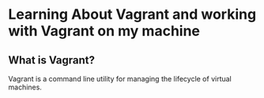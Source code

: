 # Learning About Vagrant and working with Vagrant on my machine
## What is Vagrant?
Vagrant is a command line utility for managing the lifecycle of virtual machines.